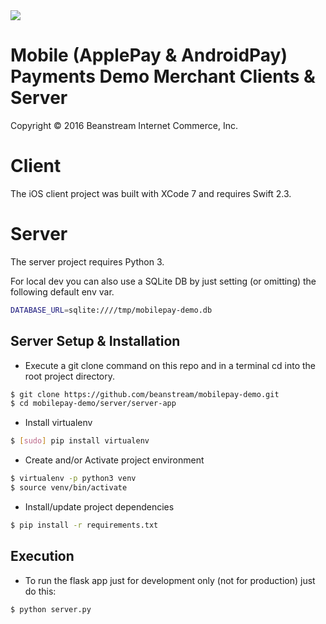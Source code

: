 <img src="http://www.beanstream.com/wp-content/uploads/2015/08/Beanstream-logo.png" />

# Mobile (ApplePay &amp; AndroidPay) Payments Demo Merchant Clients & Server

Copyright © 2016 Beanstream Internet Commerce, Inc.

# Client

The iOS client project was built with XCode 7 and requires Swift 2.3.

# Server

The server project requires Python 3.

For local dev you can also use a SQLite DB by just setting (or omitting) the following default env var.
```bash
DATABASE_URL=sqlite:////tmp/mobilepay-demo.db
```

## Server Setup & Installation

* Execute a git clone command on this repo and in a terminal cd into the root project directory.
```bash
$ git clone https://github.com/beanstream/mobilepay-demo.git
$ cd mobilepay-demo/server/server-app
```
* Install virtualenv
```bash
$ [sudo] pip install virtualenv
```
* Create and/or Activate project environment
```bash
$ virtualenv -p python3 venv
$ source venv/bin/activate
```
* Install/update project dependencies
```bash
$ pip install -r requirements.txt
```

## Execution

* To run the flask app just for development only (not for production) just do this:
```bash
$ python server.py
```
